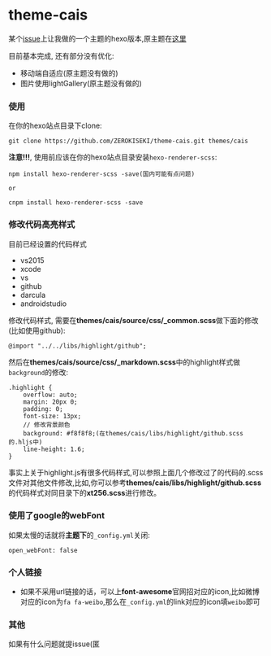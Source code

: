 # theme-cais

某个[issue](https://github.com/ZEROKISEKI/hexo-theme-cube/issues/5)上让我做的一个主题的hexo版本,原主题在[这里](https://github.com/hi-caicai/farbox-theme-cais)

目前基本完成, 还有部分没有优化:

- 移动端自适应(原主题没有做的)
- 图片使用lightGallery(原主题没有做的)

### 使用

在你的hexo站点目录下clone:

    git clone https://github.com/ZEROKISEKI/theme-cais.git themes/cais
    
**注意!!!**, 使用前应该在你的hexo站点目录安装`hexo-renderer-scss`:

    npm install hexo-renderer-scss -save(国内可能有点问题)
    
    or 
    
    cnpm install hexo-renderer-scss -save    

### 修改代码高亮样式

目前已经设置的代码样式
 - vs2015
 - xcode
 - vs
 - github
 - darcula
 - androidstudio
 
修改代码样式, 需要在**themes/cais/source/css/_common.scss**做下面的修改(比如使用github):

    @import "../../libs/highlight/github";

然后在**themes/cais/source/css/_markdown.scss**中的highlight样式做`background`的修改:

    .highlight {
        overflow: auto;
        margin: 20px 0;
        padding: 0;
        font-size: 13px;
        // 修改背景颜色
        background: #f8f8f8;(在themes/cais/libs/highlight/github.scss的.hljs中)
        line-height: 1.6;
    }
    
事实上关于highlight.js有很多代码样式,可以参照上面几个修改过了的代码的.scss文件对其他文件修改,比如,你可以参考**themes/cais/libs/highlight/github.scss**的代码样式对同目录下的**xt256.scss**进行修改。    

### 使用了google的webFont

如果太慢的话就将**主题下**的`_config.yml`关闭:

    open_webFont: false
    
### 个人链接

- 如果不采用url链接的话，可以上**font-awesome**官网招对应的icon,比如微博对应的icon为`fa fa-weibo`,那么在`_config.yml`的link对应的icon填`weibo`即可

### 其他

如果有什么问题就提issue(匿